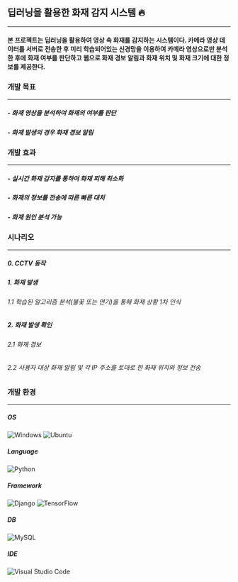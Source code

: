 ## 딥러닝을 활용한 화재 감지 시스템 🔥  
- - -
#### 본 프로젝트는 딥러닝을 활용하여 영상 속 화재를 감지하는 시스템이다. 카메라 영상 데이터를 서버로 전송한 후 미리 학습되어있는 신경망을 이용하여 카메라 영상으로만 분석한 후에 화재 여부를 판단하고 웹으로 화재 경보 알림과 화재 위치 및 화재 크기에 대한 정보를 제공한다.  

### 개발 목표  
- - -
##### - 화재 영상을 분석하여 화재의 여부를 판단  
##### - 화재 발생의 경우 화재 경보 알림  

### 개발 효과  
- - -
##### - 실시간 화재 감지를 통하여 화재 피해 최소화  
##### - 화재의 정보를 전송에 따른 빠른 대처  
##### - 화재 원인 분석 가능  

### 시나리오  
- - -
##### 0. CCTV 동작  
##### 1. 화재 발생  
######   1.1 학습된 알고리즘 분석(불꽃 또는 연기)을 통해 화재 상황 1차 인식  
##### 2. 화재 발생 확인  
######   2.1 화재 경보  
######   2.2 사용자 대상 화재 알림 및 각 IP 주소를 토대로 한 화재 위치와 정보 전송  

### 개발 환경  
- - -
##### OS  
![Windows](https://img.shields.io/badge/Windows-0078D6?style=for-the-badge&logo=windows&logoColor=white)
![Ubuntu](https://img.shields.io/badge/Ubuntu-E95420?style=for-the-badge&logo=ubuntu&logoColor=white)
##### Language  
![Python](https://img.shields.io/badge/python-3670A0?style=for-the-badge&logo=python&logoColor=ffdd54)
##### Framework  
![Django](https://img.shields.io/badge/django-%23092E20.svg?style=for-the-badge&logo=django&logoColor=white)
![TensorFlow](https://img.shields.io/badge/TensorFlow-%23FF6F00.svg?style=for-the-badge&logo=TensorFlow&logoColor=white)
##### DB  
![MySQL](https://img.shields.io/badge/mysql-%2300f.svg?style=for-the-badge&logo=mysql&logoColor=white)
##### IDE  
![Visual Studio Code](https://img.shields.io/badge/Visual%20Studio%20Code-0078d7.svg?style=for-the-badge&logo=visual-studio-code&logoColor=white)
